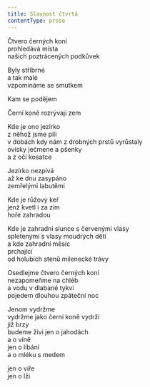 ```yaml
---
title: Slavnost čtvrtá
contentType: prose
---
```


<section>

Čtvero černých koní  
prohledává místa  
našich poztrácených podkůvek

Byly stříbrné  
a tak malé  
vzpomínáme se smutkem

Kam se podějem

Černí koně rozrývají zem

Kde je ono jezírko  
z něhož jsme pili  
v dobách kdy nám z drobných prstů vyrůstaly  
ovísky ječmene a pšenky  
a z očí kosatce

Jezírko nezpívá  
až ke dnu zasypáno  
zemřelými labutěmi

Kde je růžový keř  
jenž kvetl i za zim  
hoře zahradou

Kde je zahradní slunce s červenými vlasy  
spletenými s vlasy moudrých dětí  
a kde zahradní měsíc  
prchající  
od holubích stenů milenecké trávy

Osedlejme čtvero černých koní  
nezapomeňme na chléb  
a vodu v dlabané tykvi  
pojedem dlouhou zpáteční noc

Jenom vydržme  
vydržme jako černí koně vydrží  
již brzy  
budeme živi jen o jahodách  
a o víně  
jen o líbání  
a o mléku s medem

jen o víře  
jen o lži

</section>
